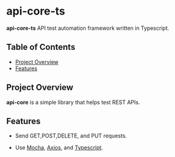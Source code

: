 # api-core-ts
**api-core-ts** API test automation framework written in Typescript.

## Table of Contents

- [Project Overview](#project-overview)
- [Features](#features)


## Project Overview

**api-core** is a simple library that helps test REST APIs.

## Features

- Send GET,POST,DELETE, and PUT requests.

- Use [Mocha](https://www.npmjs.com/package/mocha), [Axios](https://www.npmjs.com/package/axios), and [Typescript](https://www.npmjs.com/package/typescript).